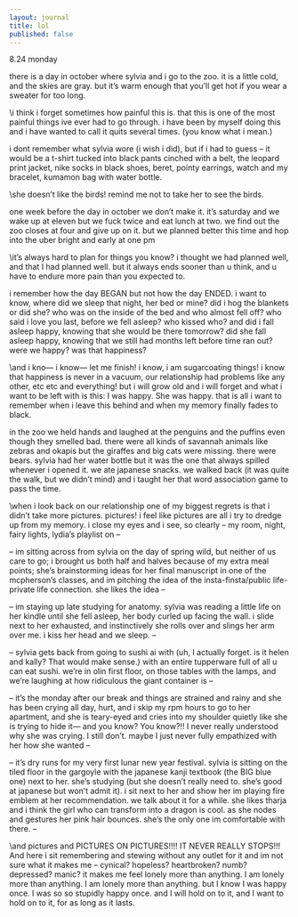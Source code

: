 ```yaml
---
layout: journal
title: lol
published: false
---  
```


8.24
monday


there is a day in october where sylvia and i go to the zoo. it is a little cold, and the skies are gray. but it’s warm enough that you’ll get hot if you wear a sweater for too long.

\i think i forget sometimes how painful this is. that this is one of the most painful things ive ever had to go through. i have been by myself doing this and i have wanted to call it quits several times. (you know what i mean.)

i dont remember what sylvia wore (i wish i did), but if i had to guess – it would be a t-shirt tucked into black pants cinched with a belt, the leopard print jacket, nike socks in black shoes, beret, pointy earrings, watch and my bracelet, kumamon bag with water bottle.

\she doesn’t like the birds! remind me not to take her to see the birds.

one week before the day in october we don’t make it. it’s saturday and we wake up at eleven but we fuck twice and eat lunch at two. we find out the zoo closes at four and give up on it. but we planned better this time and hop into the uber bright and early at one pm

\it’s always hard to plan for things you know? i thought we had planned well, and that I had planned well. but it always ends sooner than u think, and u have to endure more pain than you expected to.

i remember how the day BEGAN but not how the day ENDED. i want to know, where did we sleep that night, her bed or mine? did i hog the blankets or did she? who was on the inside of the bed and who almost fell off? who said i love you last, before we fell asleep? who kissed who? and did i fall asleep happy, knowing that she would be there tomorrow? did she fall asleep happy, knowing that we still had months left before time ran out? were we happy? was that happiness? 

\and i kno— i know— let me finish! i know, i am sugarcoating things! i know that happiness is never in a vacuum, our relationship had problems like any other, etc etc and everything! but i will grow old and i will forget and what i want to be left with is this: I was happy. She was happy. that is all i want to remember when i leave this behind and when my memory finally fades to black.

in the zoo we held hands and laughed at the penguins and the puffins even though they smelled bad. there were all kinds of savannah animals like zebras and okapis but the giraffes and big cats were missing. there were bears. sylvia had her water bottle but it was the one that always spilled whenever i opened it. we ate japanese snacks. we walked back (it was quite the walk, but we didn’t mind) and i taught her that word association game to pass the time.

\when i look back on our relationship one of my biggest regrets is that i didn’t take more pictures. pictures! i feel like pictures are all i try to dredge up from my memory. i close my eyes and i see, so clearly – my room, night, fairy lights, lydia’s playlist on – 

– im sitting across from sylvia on the day of spring wild, but neither of us care to go; i brought us both half and halves because of my extra meal points; she’s brainstorming ideas for her final manuscript in one of the mcpherson’s classes, and im pitching the idea of the insta-finsta/public life-private life connection. she likes the idea –

– im staying up late studying for anatomy. sylvia was reading a little life on her kindle until she fell asleep, her body curled up facing the wall. i slide next to her exhausted, and instinctively she rolls over and slings her arm over me. i kiss her head and we sleep. –

– sylvia gets back from going to sushi ai with (uh, I actually forget. is it helen and kally? That would make sense.) with an entire tupperware full of all u can eat sushi. we’re in olin first floor, on those tables with the lamps, and we’re laughing at how ridiculous the giant container is –

– it’s the monday after our break and things are strained and rainy and she has been crying all day, hurt, and i skip my rpm hours to go to her apartment, and she is teary-eyed and cries into my shoulder quietly like she is trying to hide it— and you know? You know?!! I never really understood why she was crying. I still don’t. maybe I just never fully empathized with her how she wanted –

– it’s dry runs for my very first lunar new year festival. sylvia is sitting on the tiled floor in the gargoyle with the japanese kanji textbook (the BIG blue one) next to her. she’s studying (but she doesn’t really need to. she’s good at japanese but won’t admit it). i sit next to her and show her im playing fire emblem at her recommendation. we talk about it for a while. she likes tharja and i think the girl who can transform into a dragon is cool. as she nodes and gestures her pink hair bounces. she’s the only one im comfortable with there. –

\and pictures and PICTURES ON PICTURES!!!! IT NEVER REALLY STOPS!!! And here i sit remembering and stewing without any outlet for it and im not sure what it makes me – cynical? hopeless? heartbroken? numb? depressed? manic? it makes me feel lonely more than anything. I am lonely more than anything. I am lonely more than anything. but I know I was happy once. I was so so stupidly happy once. and I will hold on to it, and I want to hold on to it, for as long as it lasts.